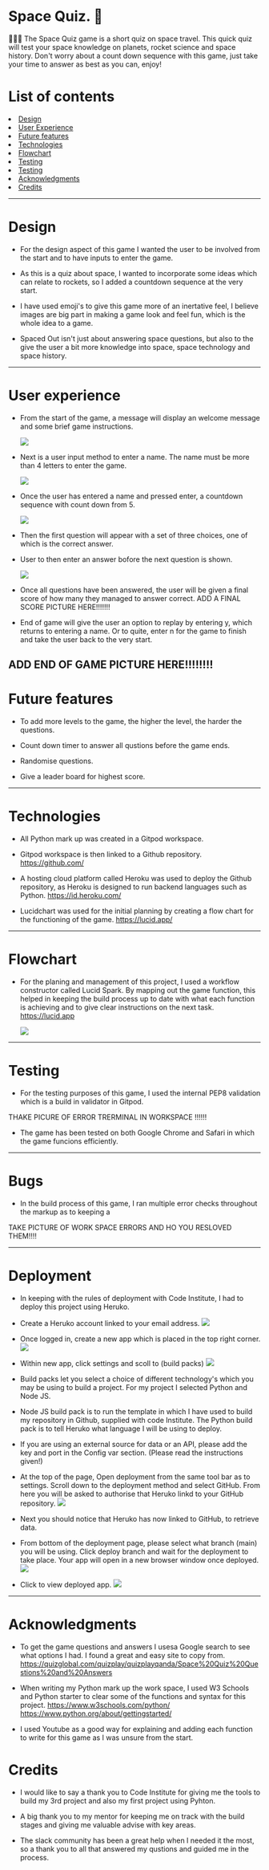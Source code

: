 # Space Quiz. 🚀

👨🏻‍🚀 The Space  Quiz game is a short quiz on space travel. This quick quiz will test your space knowledge on planets, rocket science and space history. Don't worry about a count down sequence with this game, just take your time to answer as best as you can, enjoy!

# List of contents
<li><a href="#design ">Design</a></li>
<li><a href="#user-experience ">User Experience</a></li>
<li><a href="#future-features">Future features</a></li>
<li><a href="#technologies">Technologies</a></li>
<li><a href="#flowchart">Flowchart</a></li>
<li><a href="#testing">Testing</a></li>
<li><a href="#deployment">Testing</a></li>
<li><a href="#acknowledgments">Acknowledgments</a></li>
<li><a href="#credits">Credits</a></li>

---
# Design

- For the design aspect of this game I wanted the user to be involved from the start and to have inputs to enter the game.

- As this is a quiz about space, I wanted to incorporate some ideas which can relate to rockets, so I added a countdown sequence at the very start.

- I have used emoji's to give this game more of an inertative feel, I believe images are big part in making a game look and feel fun, which is the whole idea to a game.

- Spaced Out isn't just about answering space questions, but also to the give the user a bit more knowledge into space, space technology and space history.

--- 
# User experience

- From the start of the game, a message will display an welcome message and some brief game instructions.

    ![](assets/images/Screenshot%202022-11-29%20at%2023.09.30.png)

- Next is a user input method to enter a name. The name must be more than 4 letters to enter the game.

    ![](assets/images/user%20name.png)

- Once the user has entered a name and pressed enter, a countdown sequence with count down from 5.

    ![](assets/images/count%20down.png)

- Then the first question will appear with a set of three choices, one of which is the correct answer. 

- User to then enter an answer bofore the next question is shown.

    ![](assets/images/questions%20and%20asnswers.png)

- Once all questions have been answered, the user will be given a final score of how many they managed to answer correct.
ADD A FINAL SCORE PICTURE HERE!!!!!!!

- End of game will give the user an option to replay by entering y, which returns to entering a name. Or to quite, enter n for the game to finish and take the user back to the very start.

ADD END OF GAME PICTURE HERE!!!!!!!!
---
# Future features
- To add more levels to the game, the higher the level, the harder the questions.

- Count down timer to answer all qustions before the game ends.

- Randomise questions.

- Give a leader board for highest score.

--- 

# Technologies 
- All Python mark up was created in a Gitpod workspace.

- Gitpod workspace is then linked to a Github repository. 
https://github.com/

- A hosting cloud platform called Heroku was used to deploy the Github repository, as Heroku is designed to run backend languages such as Python. 
https://id.heroku.com/

- Lucidchart was used for the initial planning by creating a flow chart for the functioning of the game.
https://lucid.app/

--- 

# Flowchart
 
 - For the planing and management of this project, I used a workflow constructor called Lucid Spark. By mapping out the game function, this helped in keeping the build process up to date with what each function is achieving and to give clear instructions on the next task. 
 https://lucid.app

    ![](assets/images/flow%20chart.png)
---

# Testing

- For the testing purposes of this game, I used the internal PEP8 validation which is a build in validator in Gitpod.

 THAKE PICURE OF ERROR TRERMINAL IN WORKSPACE !!!!!!

- The game has been tested on both Google Chrome and Safari in which the game funcions efficiently.

--- 

# Bugs

- In the build process of this game, I ran multiple error checks throughout the markup as to keeping a 

TAKE PICTURE OF WORK SPACE ERRORS AND HO YOU RESLOVED THEM!!!!

---

# Deployment 

- In keeping with the rules of deployment with Code Institute, I had to deploy this project using Heruko. 

- Create a Heruko account linked to your email address.
    ![](assets/images/heruko%20log%20in.png)

- Once logged in, create a new app which is placed in the top right corner.
    ![](assets/images/new%20app%20heruko.png)

- Within new app, click settings and scoll to (build packs)
![](assets/images/build%20packs%20heruko.png)

- Build packs let you select a choice of different technology's which you may be using to build a project. For my project I selected Python and Node JS.

- Node JS build pack is to run the template in which I have used to build my repository in Github, supplied with code Institute. The Python build pack is to tell Heruko what language I will be using to deploy.

- If you are using an external source for data or an API, please add the key and port in the Config var section. (Please read the instructions given!)

- At the top of the page, Open deployment from the same tool bar as to settings. Scroll down to the deployment method and select GitHub. From here you will be asked to authorise that Heruko linkd to your GitHub repository. 
    ![](assets/images/deployment%20method%20heruko.png)

- Next you should notice that Heruko has now linked to GitHub, to retrieve data.

- From bottom of the deployment page, please select what branch (main) you will be using. Click deploy branch and wait for the deployment to take place. Your app will open in a new browser window once deployed.
    ![](assets/images/deployment%20heruko.png)

- Click to view deployed app. 
    ![](assets/images/deployed%20app%20heruko.png)
--- 

# Acknowledgments 
- To get the game questions and answers I usesa Google search to see what options I had. I found a great and easy site to copy from.
https://quizglobal.com/quizplay/quizplayqanda/Space%20Quiz%20Questions%20and%20Answers

- When writing my Python mark up the work space, I used W3 Schools and Python starter to clear some of the functions and syntax for this project.
https://www.w3schools.com/python/
https://www.python.org/about/gettingstarted/

- I used Youtube as a good way for explaining and adding each function to write for this game as I was unsure from the start. 

# Credits
- I would like to say a thank you to Code Institute for giving me the tools to build my 3rd project and also my first project using Pyhton.

- A big thank you to my mentor for keeping me on track with the build stages and giving me valuable advise with key areas.

- The slack community has been a great help when I needed it the most, so a thank you to all that answered my qustions and guided me in the process.


